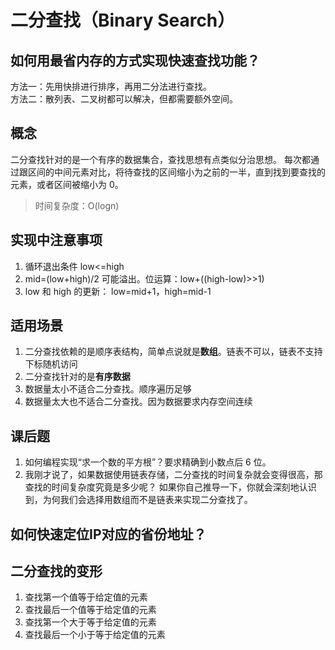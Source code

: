# 二分查找（Binary Search）

## 如何用最省内存的方式实现快速查找功能？
方法一：先用快排进行排序，再用二分法进行查找。<br/>
方法二：散列表、二叉树都可以解决，但都需要额外空间。


## 概念
二分查找针对的是一个有序的数据集合，查找思想有点类似分治思想。
每次都通过跟区间的中间元素对比，将待查找的区间缩小为之前的一半，直到找到要查找的元素，或者区间被缩小为 0。

> 时间复杂度：O(logn)
## 实现中注意事项
1. 循环退出条件 low<=high
2. mid=(low+high)/2 可能溢出。位运算：low+((high-low)>>1)
3. low 和 high 的更新： low=mid+1，high=mid-1

## 适用场景
1. 二分查找依赖的是顺序表结构，简单点说就是**数组**。链表不可以，链表不支持下标随机访问
2. 二分查找针对的是**有序数据**
3. 数据量太小不适合二分查找。顺序遍历足够
4. 数据量太大也不适合二分查找。因为数据要求内存空间连续

## 课后题
1. 如何编程实现“求一个数的平方根”？要求精确到小数点后 6 位。 
2. 我刚才说了，如果数据使用链表存储，二分查找的时间复杂就会变得很高，那查找的时间复杂度究竟是多少呢？
   如果你自己推导一下，你就会深刻地认识到，为何我们会选择用数组而不是链表来实现二分查找了。
   
## 如何快速定位IP对应的省份地址？

## 二分查找的变形
1. 查找第一个值等于给定值的元素
2. 查找最后一个值等于给定值的元素 
3. 查找第一个大于等于给定值的元素
4. 查找最后一个小于等于给定值的元素